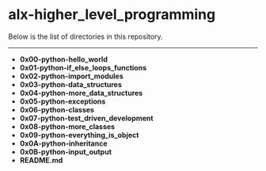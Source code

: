 # alx-higher_level_programming
Below is the list of directories in this repository.

---

- **0x00-python-hello_world**
- **0x01-python-if_else_loops_functions**
- **0x02-python-import_modules**
- **0x03-python-data_structures**
- **0x04-python-more_data_structures**
- **0x05-python-exceptions**
- **0x06-python-classes**
- **0x07-python-test_driven_development**
- **0x08-python-more_classes**
- **0x09-python-everything_is_object**
- **0x0A-python-inheritance**
- **0x0B-python-input_output**
- **README.md**
